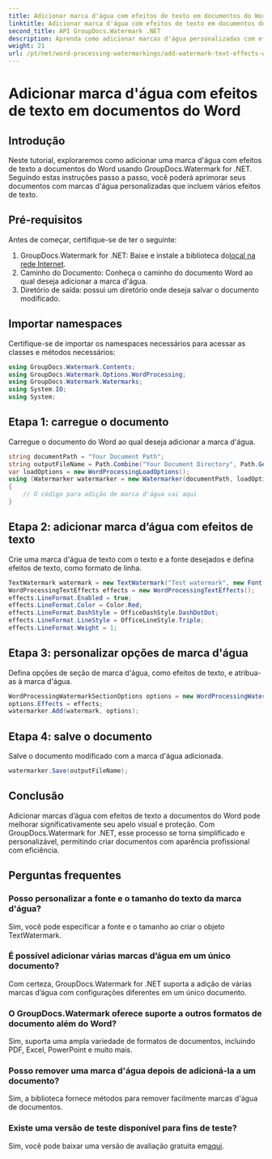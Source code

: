 ```yaml
---
title: Adicionar marca d'água com efeitos de texto em documentos do Word
linktitle: Adicionar marca d'água com efeitos de texto em documentos do Word
second_title: API GroupDocs.Watermark .NET
description: Aprenda como adicionar marcas d'água personalizadas com efeitos de texto a documentos do Word usando GroupDocs.Watermark for .NET. Documente a segurança e o apelo visual sem esforço.
weight: 21
url: /pt/net/word-processing-watermarkings/add-watermark-text-effects-word-docs/
---
```


# Adicionar marca d'água com efeitos de texto em documentos do Word

## Introdução
Neste tutorial, exploraremos como adicionar uma marca d'água com efeitos de texto a documentos do Word usando GroupDocs.Watermark for .NET. Seguindo estas instruções passo a passo, você poderá aprimorar seus documentos com marcas d'água personalizadas que incluem vários efeitos de texto.
## Pré-requisitos
Antes de começar, certifique-se de ter o seguinte:
1.  GroupDocs.Watermark for .NET: Baixe e instale a biblioteca do[local na rede Internet](https://releases.groupdocs.com/Watermark/net/).
2. Caminho do Documento: Conheça o caminho do documento Word ao qual deseja adicionar a marca d'água.
3. Diretório de saída: possui um diretório onde deseja salvar o documento modificado.

## Importar namespaces
Certifique-se de importar os namespaces necessários para acessar as classes e métodos necessários:
```csharp
using GroupDocs.Watermark.Contents;
using GroupDocs.Watermark.Options.WordProcessing;
using GroupDocs.Watermark.Watermarks;
using System.IO;
using System;
```
## Etapa 1: carregue o documento
Carregue o documento do Word ao qual deseja adicionar a marca d'água.
```csharp
string documentPath = "Your Document Path";
string outputFileName = Path.Combine("Your Document Directory", Path.GetFileName(documentPath));
var loadOptions = new WordProcessingLoadOptions();
using (Watermarker watermarker = new Watermarker(documentPath, loadOptions))
{
    // O código para adição de marca d'água vai aqui
}
```
## Etapa 2: adicionar marca d’água com efeitos de texto
Crie uma marca d'água de texto com o texto e a fonte desejados e defina efeitos de texto, como formato de linha.
```csharp
TextWatermark watermark = new TextWatermark("Test watermark", new Font("Arial", 19));
WordProcessingTextEffects effects = new WordProcessingTextEffects();
effects.LineFormat.Enabled = true;
effects.LineFormat.Color = Color.Red;
effects.LineFormat.DashStyle = OfficeDashStyle.DashDotDot;
effects.LineFormat.LineStyle = OfficeLineStyle.Triple;
effects.LineFormat.Weight = 1;
```
## Etapa 3: personalizar opções de marca d'água
Defina opções de seção de marca d'água, como efeitos de texto, e atribua-as à marca d'água.
```csharp
WordProcessingWatermarkSectionOptions options = new WordProcessingWatermarkSectionOptions();
options.Effects = effects;
watermarker.Add(watermark, options);
```
## Etapa 4: salve o documento
Salve o documento modificado com a marca d'água adicionada.
```csharp
watermarker.Save(outputFileName);
```

## Conclusão
Adicionar marcas d’água com efeitos de texto a documentos do Word pode melhorar significativamente seu apelo visual e proteção. Com GroupDocs.Watermark for .NET, esse processo se torna simplificado e personalizável, permitindo criar documentos com aparência profissional com eficiência.
## Perguntas frequentes
### Posso personalizar a fonte e o tamanho do texto da marca d'água?
Sim, você pode especificar a fonte e o tamanho ao criar o objeto TextWatermark.
### É possível adicionar várias marcas d’água em um único documento?
Com certeza, GroupDocs.Watermark for .NET suporta a adição de várias marcas d’água com configurações diferentes em um único documento.
### O GroupDocs.Watermark oferece suporte a outros formatos de documento além do Word?
Sim, suporta uma ampla variedade de formatos de documentos, incluindo PDF, Excel, PowerPoint e muito mais.
### Posso remover uma marca d'água depois de adicioná-la a um documento?
Sim, a biblioteca fornece métodos para remover facilmente marcas d'água de documentos.
### Existe uma versão de teste disponível para fins de teste?
 Sim, você pode baixar uma versão de avaliação gratuita em[aqui](https://releases.groupdocs.com/).
